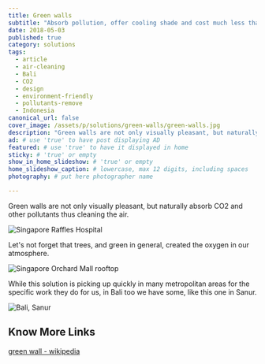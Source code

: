 ```yaml
---
title: Green walls
subtitle: "Absorb pollution, offer cooling shade and cost much less than any other walls."
date: 2018-05-03
published: true
category: solutions
tags:
  - article
  - air-cleaning
  - Bali
  - CO2
  - design
  - environment-friendly
  - pollutants-remove
  - Indonesia
canonical_url: false
cover_image: /assets/p/solutions/green-walls/green-walls.jpg
description: "Green walls are not only visually pleasant, but naturally absorb CO2 and other pollutants thus cleaning the air." # max 160 digits cos dunno how to trim it, yet......
ad: # use 'true' to have post displaying AD
featured: # use 'true' to have it displayed in home
sticky: # 'true' or empty
show_in_home_slideshow: # 'true' or empty
home_slideshow_caption: # lowercase, max 12 digits, including spaces
photography: # put here photographer name

---
```


Green walls are not only visually pleasant, but naturally absorb CO2 and other pollutants thus cleaning the air.

![Singapore Raffles Hospital](/assets/p/solutions/green-walls/green-walls-02.jpg)


Let's not forget that trees, and green in general, created the oxygen in our atmosphere.

![Singapore Orchard Mall rooftop](/assets/p/solutions/green-walls/green-walls-03.jpg)

While this solution is picking up quickly in many metropolitan areas for the specific work they do for us, in Bali too we have some, like this one in Sanur.

![Bali, Sanur](/assets/p/solutions/green-walls/green-walls.jpg)



## Know More Links

[green wall - wikipedia ](https://en.wikipedia.org/wiki/Green_wall)
